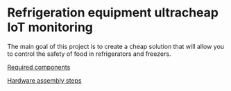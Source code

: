 # Refrigeration equipment ultracheap IoT monitoring

The main goal of this project is to create a cheap solution that will allow you to control the safety of food in refrigerators and freezers.

[Required components](COMPONENTS.md)

[Hardware assembly steps](ASSEMBLY.md)
